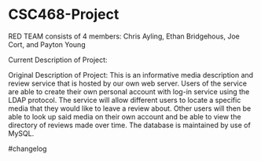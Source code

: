 # CSC468-Project
RED TEAM consists of 4 members: Chris Ayling, Ethan Bridgehous, Joe Cort, and Payton Young

Current Description of Project:


Original Description of Project:
This is an informative media description and review service that is hosted by our own web server. Users of the service are able to create their own personal account with log-in service using the LDAP protocol. The service will allow different users to locate a specific media that they would like to leave a review about. Other users will then be able to look up said media on their own account and be able to view the directory of reviews made over time. The database is maintained by use of MySQL.


#changelog
